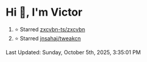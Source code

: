 <h1>Hi 👋, I'm Victor </h1>

<!--RECENT_ACTIVITY:start-->
1. ⭐ Starred [zxcvbn-ts/zxcvbn](https://github.com/zxcvbn-ts/zxcvbn)<br>
2. ⭐ Starred [jnsahaj/tweakcn](https://github.com/jnsahaj/tweakcn)<br>
<!--RECENT_ACTIVITY:end-->

<!--RECENT_ACTIVITY:last_update-->
Last Updated: Sunday, October 5th, 2025, 3:35:01 PM
<!--RECENT_ACTIVITY:last_update_end-->
